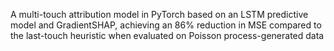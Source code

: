 A multi-touch attribution model in PyTorch based on an LSTM predictive model and GradientSHAP, achieving an 86% reduction in MSE compared to the last-touch heuristic when evaluated on Poisson process-generated data
